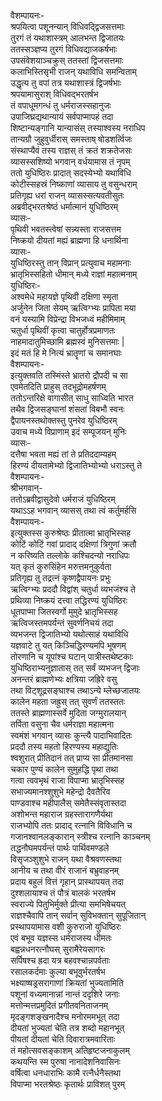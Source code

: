 वैशम्पायनः-   
श्रपयित्वा पशूनन्यान् विधिवद्द्विजसत्तमाः  
तुरगं तं यथाशास्त्रम् आलभन्त द्विजातयः  
ततस्सञ्ज्ञप्य तुरगं विधिवद्याजकर्षभाः  
उपसंवेशयाञ्चक्रुस् ततस्तां द्विजसत्तमाः  
कलाभिस्तिसृभी राजन् यथाविधि समन्विताम्  
उद्धृत्य तु वपां तत्र यथाशास्त्रं द्विजर्षभाः  
श्रपयामासुराश् विधिवद्भरतर्षभ  
तं वपाधूमगन्धं तु धर्मराजस्सहानुजः  
उपाजिघ्रद्यथान्यायं सर्वपाप्मापहं तदा  
शिष्टान्यङ्गानि यान्यासंस् तस्याश्वस्य नराधिप  
तान्यग्रौ जुहुवुर्धीरास् समस्ताष् षोडशर्त्विजः  
संस्थाप्यैवं तस्य राज्ञस् तं क्रतं शक्रतेजसः  
व्यासस्सशिष्यो भगवान् वर्धयामास तं नृपम्  
ततो युधिष्ठिरः प्रादात् सदस्येभ्यो यथाविधि  
कोटीस्सहस्रं निष्काणां व्यासाय तु वसुन्धराम्  
प्रतिगृह्य धरां राजन् व्यासस्सत्यवतीसुतः  
अब्रवीद्भरतश्रेष्ठं धर्मात्मानं युधिष्ठिरम्  
व्यासः-  
पृथिवी भवतस्त्वेषां सन्न्यस्ता राजसत्तम  
निष्क्रयो दीयतां मह्यं ब्राह्मणा हि धनार्थिना  
व्यासः-  
युधिष्ठिरस्तु तान् विप्रान् प्रत्युवाच महामनाः  
भ्रातृभिस्सहितो धीमान् मध्ये राज्ञां महात्मनाम्  
युधिष्ठिरः-  
अश्वमेधे महायज्ञे पृथिवी दक्षिणा स्मृता  
अर्जुनेन जिता सेयम् ऋत्विग्भ्यः प्रापिता मया  
वनं यस्यामि विप्रेन्द्रा विभजध्वं महीमिमाम्  
चतुर्धा पृथिवीं कृत्वा चातुर्होत्रप्रमाणतः  
नाहमादातुमिच्छामि ब्रह्मस्वं मुनिसत्तमाः |  
इदं मतं हि मे नित्यं भ्रातॄणां च समानघाः  
वैशम्पायनः-  
इत्युक्तवति तस्मिंस्ते भ्रातरो द्रौपदी च सा  
एवमेतदिति प्राहुस् तदभूद्रोमहर्षणम्  
ततोऽन्तरिक्षे वागासीत् साधु साध्विति भारत  
तथैव द्विजसङ्घानां शंसतां विबभौ स्वनः  
द्वैपायनस्तथोक्तस्तु पुनरेव युधिष्ठिरम्  
उवाच मध्ये विप्राणाम् इदं सम्पूजयन् मुनिः  
व्यासः-  
दत्तैषा भवता मह्यं तां ते प्रतिददाम्यहम्  
हिरण्यं दीयतामेभ्यो द्विजातिभ्योभ्यो धराऽस्तु ते  
वैशम्पायनः-  
श्रीभगवान्-  
ततोऽब्रवीद्वासुदेवो धर्मराजं युधिष्ठिरम्  
यथाऽऽह भगवान् व्यासस् तथा त्वं कर्तुमर्हसि  
वैशम्पायनः-  
इत्युक्तस्स कुरुश्रेष्ठः प्रीतात्मा भ्रातृभिस्सह  
कोटिं कोटिं गवां प्रादाद् दक्षिणां त्रिगुणां क्रतौ  
न करिष्यति तल्लोके कश्चिदन्यो नराधिपः  
यत् कृतं कुरुसिंहेन मरुत्तमनुकुर्वता  
प्रतिगृह्य तु तद्रत्नं कृष्णद्वैपायनः प्रभुः  
ऋत्विग्भ्यः प्रददौ विद्वांश् चतुर्धा व्यभजंश्च ते  
प्रथिव्या निष्क्रयं दत्त्वा तद्धिरण्यं युधिष्ठिरः  
धूतपाप्मा जितस्वर्गो मुमुदे भ्रातृभिस्सह  
ऋत्विजस्तमपर्यन्तं सुवर्णनिचयं तदा  
व्यभजन्त द्विजातिभ्यो यथोत्साहं यथाविधि  
यज्ञवाटे तु यत् किञ्चिद्धिरण्यमपि भूषणम्  
तोरणानि च यूपांश्च घटान् पात्रीस्तथेष्टकाः  
युधिष्ठिराभ्यनुज्ञातास् तत् सर्वं व्यभजन् द्विजाः  
अनन्तरं ब्राह्मणेभ्यः क्षत्रिया जह्रिरे वसु  
तथा विट्शूद्रसङ्घाश्च तथाऽन्ये म्लेच्छजातयः  
कालेन महता जह्रुस् तत् सुवर्णं ततस्ततः  
ततस्ते ब्राह्मणास्सर्वे मुदिता जग्मुरालयान्  
तर्पिता वसुना चैव धर्मराज्ञा महात्मना  
स्वमंशं भगवान् व्यासः कुन्त्यै पादाभिवादितः  
प्रददौ तस्य महतो हिरण्यस्य महाद्युतिः  
श्वशुरात् प्रीतिदानं तत् प्राप्य सा प्रीतमानसा  
चकार पुण्यं कालेन सुमुहद्धि पृथा तथा  
गत्वा त्ववभृथं राजा विपाप्मा भ्रातृभिस्सह  
सभाज्यमानश्शुशुभे महेन्द्रो दैवतैरिव  
पाण्डवाश्च महीपालैस् समेतैस्संवृतास्तदा  
अशोभन्त महाराज ग्रहस्तारागणैर्यथा  
राजभ्योपि ततः प्रादाद् रत्नानि विविधानि च  
गजानश्वानलङ्कारान् स्त्रीश्च रत्नानि काञ्चनम्  
तद्धनौघमपर्यन्तं पार्थः पार्थिवमण्डले  
विसृजञ्शुशुभे राजन् यथा वैश्रवणस्तथा  
आनीय च तथा वीरं राजानं बभ्रुवाहनम्  
प्रदाय बहुलं वित्तं गृहान् प्रास्थापयत् तदा  
दुश्शलायाश्च तं पौत्रं बालकं भरतर्षभ  
स्वराज्ये पितुभिर्मुक्ते प्रीत्या समभिषेचयत्  
राज्ञश्चैवापि तान् सर्वान् सुविभक्तान् सुपूजितान्  
प्रस्थापयामास वशी कुरुराजो युधिष्ठिरः  
एवं बभूव यज्ञस्स धर्मराजस्य धीमतः  
बह्वन्नधनरत्नौघस् सुरामैरेयसागरः  
सर्पिषश्च ह्रदा यत्र बहवश्चान्नपर्वताः  
रसालकर्दमाः कुल्या बभूवुर्भरतर्षभ  
भक्ष्याष्षड्रसरागाणां क्रियतां भुज्यतामिति  
पशूनां वध्यमानान्नां नान्तं ददृशिरे जनाः  
मत्तोन्मत्तप्रमुदितं प्रगीतवनिताजनम्  
मृदङ्गशङ्खनादैश्च मनोरममभूत् तदा  
दीयतां भुज्यतां चेति तत्र शब्दो महानभूत्  
पीयतां दीयतां चेति दिवारात्रमवारिताः  
तं महोत्सवसङ्काशम् अतिहृष्टजनाकुलम्  
कथयन्ति स्म पुरुषा नानादेशनिवासिनः  
वर्षित्वा धनधाराभिः कामै रत्नैर्धनैस्तथा  
विपाप्मा भरतश्रेष्ठः कृतार्थः प्राविशत् पुरम्   
